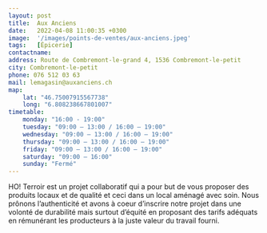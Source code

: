 ```yaml
---
layout: post
title:  Aux Anciens
date:   2022-04-08 11:00:35 +0300
image:  '/images/points-de-ventes/aux-anciens.jpeg'
tags:   [Épicerie]
contactname: 
address: Route de Combremont-le-grand 4, 1536 Combremont-le-petit
city: Combremont-le-petit
phone: 076 512 03 63
mail: lemagasin@auxanciens.ch
map:
    lat: "46.75007915567738"
    long: "6.808238667801007"
timetable:
    monday: "16:00 - 19:00"
    tuesday: "09:00 – 13:00 / 16:00 – 19:00"
    wednesday: "09:00 – 13:00 / 16:00 – 19:00"
    thursday: "09:00 – 13:00 / 16:00 – 19:00"
    friday: "09:00 – 13:00 / 16:00 – 19:00"
    saturday: "09:00 – 16:00"
    sunday: "Fermé"
---
```


HO! Terroir est un projet collaboratif qui a pour but de vous proposer des produits locaux et de qualité et ceci dans un local aménagé avec soin. Nous prônons l’authenticité et avons à coeur d’inscrire notre projet dans une volonté de durabilité mais surtout d’équité en proposant des tarifs adéquats en rémunérant les producteurs à la juste valeur du travail fourni.